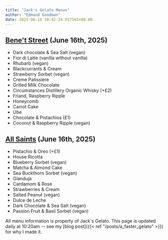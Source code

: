 ```yaml
---
title: "Jack's Gelato Menus"
author: "Edmund Goodman"
date: 2025-06-16 10:42:24.917565+00:00
---
```


## [Bene't Street](https://www.jacksgelato.com/bene-t-street-menu) (June 16th, 2025)

- Dark chocolate & Sea Salt (vegan)
- Fior di Latte (vanilla without vanilla)
- Rhubarb (vegan)
- Blackcurrants & Cream
- Strawberry Sorbet (vegan)
- Creme Patissiere
- Grilled Milk Chocolate
- Circumstances Distillery Organic Whisky (+£2)
- Friand, Raspberry Ripple
- Honeycomb
- Carrot Cake
- Ube
- Chocolate & Pistachios (£1)
- Coconut & Raspberry Ripple (vegan)


## [All Saints](https://www.jacksgelato.com/all-saints-menu) (June 16th, 2025)

- Pistachio & Oreo (+£1)
- House Ricotta
- Blueberry Sorbet  (vegan)
- Matcha & Almond Cake
- Sea Buckthorn Sorbet (vegan)
- Gianduja
- Cardamom & Rose
- Strawberries & Cream
- Salted Peanut (vegan)
- Dulce de Leche
- Dark Chocolate & Sea Salt (vegan)
- Passion Fruit & Basil Sorbet (vegan)

All menu information is property of Jack's Gelato. This page is
updated daily at 10:20am -- see my
[blog post]({{< ref "/posts/a_faster_gelato" >}}) for why I made it.

